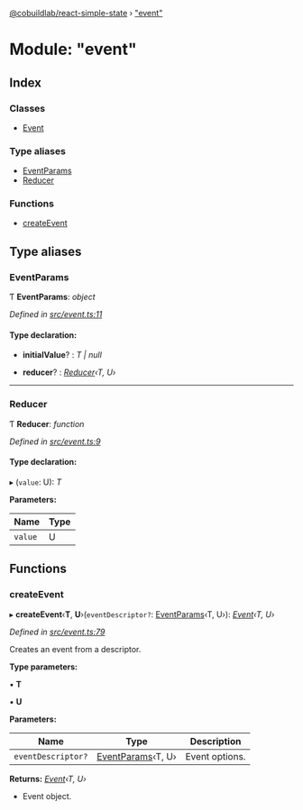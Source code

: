 [@cobuildlab/react-simple-state](../README.md) › ["event"](_event_.md)

# Module: "event"

## Index

### Classes

* [Event](../classes/_event_.event.md)

### Type aliases

* [EventParams](_event_.md#eventparams)
* [Reducer](_event_.md#reducer)

### Functions

* [createEvent](_event_.md#createevent)

## Type aliases

###  EventParams

Ƭ **EventParams**: *object*

*Defined in [src/event.ts:11](https://github.com/cobuildlab/react-simple-state/blob/72fa9c7/src/event.ts#L11)*

#### Type declaration:

* **initialValue**? : *T | null*

* **reducer**? : *[Reducer](_event_.md#reducer)‹T, U›*

___

###  Reducer

Ƭ **Reducer**: *function*

*Defined in [src/event.ts:9](https://github.com/cobuildlab/react-simple-state/blob/72fa9c7/src/event.ts#L9)*

#### Type declaration:

▸ (`value`: U): *T*

**Parameters:**

Name | Type |
------ | ------ |
`value` | U |

## Functions

###  createEvent

▸ **createEvent**‹**T**, **U**›(`eventDescriptor?`: [EventParams](_event_.md#eventparams)‹T, U›): *[Event](../classes/_event_.event.md)‹T, U›*

*Defined in [src/event.ts:79](https://github.com/cobuildlab/react-simple-state/blob/72fa9c7/src/event.ts#L79)*

Creates an event from a descriptor.

**Type parameters:**

▪ **T**

▪ **U**

**Parameters:**

Name | Type | Description |
------ | ------ | ------ |
`eventDescriptor?` | [EventParams](_event_.md#eventparams)‹T, U› | Event options. |

**Returns:** *[Event](../classes/_event_.event.md)‹T, U›*

- Event object.
